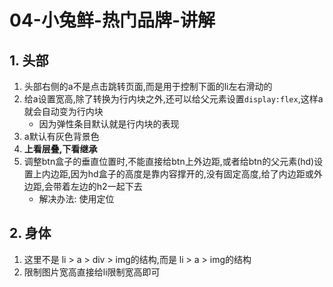 # 04-小兔鲜-热门品牌-讲解

## 1. 头部

1. 头部右侧的a不是点击跳转页面,而是用于控制下面的li左右滑动的
2. 给a设置宽高,除了转换为行内块之外,还可以给父元素设置`display:flex`,这样a就会自动变为行内块
    - 因为弹性条目默认就是行内块的表现
3. a默认有灰色背景色
4. **上看层叠,下看继承**
5. 调整btn盒子的垂直位置时,不能直接给btn上外边距,或者给btn的父元素(hd)设置上内边距,因为hd盒子的高度是靠内容撑开的,没有固定高度,给了内边距或外边距,会带着左边的h2一起下去
   - 解决办法: 使用定位 

## 2. 身体

1. 这里不是 li > a > div > img的结构,而是 li > a > img的结构
2. 限制图片宽高直接给li限制宽高即可
